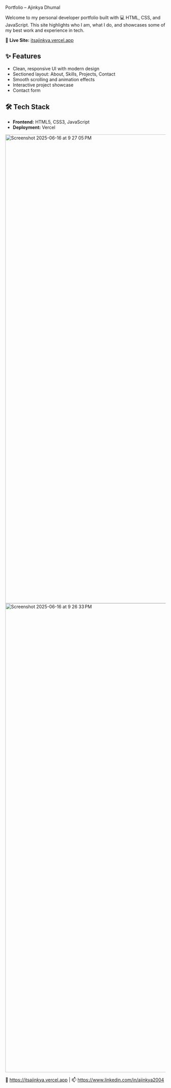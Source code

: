 Portfolio – Ajinkya Dhumal

Welcome to my personal developer portfolio built with 💻 HTML, CSS, and JavaScript. This site highlights who I am, what I do, and showcases some of my best work and experience in tech.

🔗 **Live Site:** [itsajinkya.vercel.app](https://itsajinkya.vercel.app)

## ✨ Features

- Clean, responsive UI with modern design
- Sectioned layout: About, Skills, Projects, Contact
- Smooth scrolling and animation effects
- Interactive project showcase
- Contact form

## 🛠️ Tech Stack

- **Frontend:** HTML5, CSS3, JavaScript
- **Deployment:** Vercel
<img width="1469" alt="Screenshot 2025-06-16 at 9 27 05 PM" src="https://github.com/user-attachments/assets/095a8525-065a-4b06-9b2b-c49e8abbb179" />
<img width="1470" alt="Screenshot 2025-06-16 at 9 26 33 PM" src="https://github.com/user-attachments/assets/a7e694d8-560c-414b-9f1b-334c7a1a4365" />


🔗 https://itsajinkya.vercel.app | 📫 https://www.linkedin.com/in/ajinkya2004
